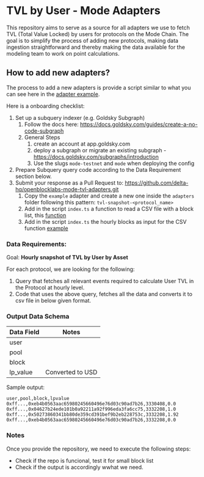 # TVL by User - Mode Adapters

This repository aims to serve as a source for all adapters we use to fetch TVL (Total Value Locked) by users for protocols on the Mode Chain. The goal is to simplify the process of adding new protocols, making data ingestion straightforward and thereby making the data available for the modeling team to work on point calculations.

## How to add new adapters?

The process to add a new adapters is provide a script similar to what you can see here in the [adapter example](https://github.com/delta-hq/openblocklabs-mode-tvl-adapters/tree/main/adapters/example/). 

Here is a onboarding checklist:

1.  Set up a subquery indexer (e.g. Goldsky Subgraph)
    1.  Follow the docs here: https://docs.goldsky.com/guides/create-a-no-code-subgraph
    2. General Steps
        1.  create an account at app.goldsky.com
        2.  deploy a subgraph or migrate an existing subgraph - https://docs.goldsky.com/subgraphs/introduction
        3.  Use the slugs `mode-testnet` and `mode` when deploying the config
2.  Prepare Subquery query code according to the Data Requirement section below.
3.  Submit your response as a Pull Request to: https://github.com/delta-hq/openblocklabs-mode-tvl-adapters.git
    1.  Copy the `example` adapter and create a new one inside the `adapters` folder following this pattern: `tvl-snapshot-<protocol_name>`
    2.  Add in the script `index.ts` a function to read a CSV file with a block list, this [function](https://github.com/delta-hq/openblocklabs-mode-tvl-adapters/blob/main/adapters/example/src/index.ts#L52)
    3.  Add in the script `index.ts` the hourly blocks as input for the CSV function [example](https://github.com/delta-hq/openblocklabs-mode-tvl-adapters/blob/main/adapters/example/src/index.ts#L78)


### Data Requirements:
Goal: **Hourly snapshot of TVL by User by Asset**

For each protocol, we are looking for the following: 
1.  Query that fetches all relevant events required to calculate User TVL in the Protocol at hourly level.
2.  Code that uses the above query, fetches all the data and converts it to csv file in below given format.


### Output Data Schema

| Data Field                | Notes                                                                                  |
|---------------------------|----------------------------------------------------------------------------------------|
| user                      |                                                                                        |
| pool                      |                                                                                        |
| block                     |                                                                                        |
| lp_value                  | Converted to USD                                                                       |


Sample output:
```
user,pool,block,lpvalue
0xff...,0xeb4b0563aac65980245660496e76d03c90ad7b26,3330408,0.0
0xff...,0x04627b24ede101b0a92211a92f996eda3fa6cc75,3332208,1.0
0xff...,0x50273860341bb80de359cd391bef9b2eb228753c,3332208,1.92
0xff...,0xeb4b0563aac65980245660496e76d03c90ad7b26,3332208,0.0
```

### Notes

Once you provide the repository, we need to execute the following steps:
* Check if the repo is funcional, test it for small block list
* Check if the output is accordingly wwhat we need.